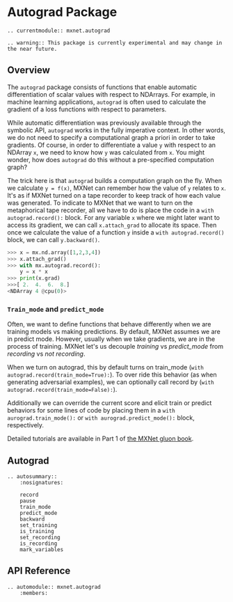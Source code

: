 # Autograd Package


```eval_rst
.. currentmodule:: mxnet.autograd
```

```eval_rst
.. warning:: This package is currently experimental and may change in the near future.
```

## Overview

The ``autograd`` package consists of functions that enable automatic
differentiation of scalar values with respect to NDArrays.
For example, in machine learning applications,
``autograd`` is often used to calculate the gradient
of a loss functions with respect to parameters.

While automatic differentiation was previously available
through the symbolic API, ``autograd`` works in the fully imperative context.
In other words, we do not need to specify a computational graph a priori
in order to take gradients.
Of course, in order to differentiate a value ``y`` with respect
to an NDArray ``x``, we need to know how ``y`` was calculated from ``x``.
You might wonder, how does ``autograd`` do this
without a pre-specified computation graph?


The trick here is that ``autograd`` builds a computation graph on the fly.
When we calculate ``y = f(x)``, MXNet can remember
how the value of ``y`` relates to ``x``.
It's as if MXNet turned on a tape recorder to keep track of
how each value was generated.
To indicate to MXNet that we want to turn on the metaphorical tape recorder,
all we have to do is place the code in a ``with autograd.record():`` block.
For any variable ``x`` where we might later want to access its gradient,
we can call ``x.attach_grad`` to allocate its space.
Then once we calculate the value of a function ``y``
inside a ``with autograd.record()`` block, we can call ``y.backward()``.

```python
>>> x = mx.nd.array([1,2,3,4])
>>> x.attach_grad()
>>> with mx.autograd.record():
    y = x * x
>>> print(x.grad)
>>>[ 2.  4.  6.  8.]
<NDArray 4 @cpu(0)>
```

### ``Train_mode`` and ``predict_mode``

Often, we want to define functions that behave differently
when we are training models vs making predictions.
By default, MXNet assumes we are in predict mode.
However, usually when we take gradients, we are in the process of training.
MXNet let's us decouple *training* vs *predict_mode* from
*recording* vs *not recording*.

When we turn on autograd, this by default turns on train_mode
(``with autograd.record(train_mode=True):``).
To over ride this behavior (as when generating adversarial examples),
we can optionally call record by (``with autograd.record(train_mode=False):``).

Additionally we can override the current score and elicit train or predict
behaviors for some lines of code by placing them
in a ``with aurograd.train_mode():`` or ``with aurograd.predict_mode():``
block, respectively.


Detailed tutorials are available in Part 1 of
[the MXNet gluon book](http://gluon.mxnet.io/).






<script type="text/javascript" src='../../_static/js/auto_module_index.js'></script>

## Autograd

```eval_rst
.. autosummary::
    :nosignatures:

    record
    pause
    train_mode
    predict_mode
    backward
    set_training
    is_training
    set_recording
    is_recording
    mark_variables
```

## API Reference

<script type="text/javascript" src='../../_static/js/auto_module_index.js'></script>

```eval_rst
.. automodule:: mxnet.autograd
    :members:
```

<script>auto_index("api-reference");</script>
